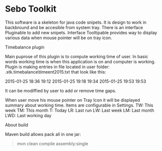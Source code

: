 # Sebo Toolkit
This software is a skeleton for java code snipets.
It is design to work in backbround and be accesible from system tray.
There is an interface Pluginable to add new snipets.
Interface Tooltipable provides way to display various data when mouse pointer will be on tray icon.

Timebalance plugin

   Main puprose of this plugin is to compute working time of user. In basic words working time is when this application is on and computer is working.
   Plugin is making entries in file located in user folder: .stk\.timebalance\timeent2015.txt that look like this:

2015-01-25 18:36 19:12
2015-01-25 19:18 19:34
2015-01-25 19:53 19:53
   
It can be modiffied by user to add or remove time gaps.

When user move his mouse pointer on Tray Icon it will be displayed summary about working time. Items are configurable in Settings.
TW:  This week
TM:  This month
T:   Today
LR:  Last run
LW:  Last week
LM:  Last month
LWD: Last working day



About build

Maven build allows pack all in one jar:
>mvn clean compile assembly:single
